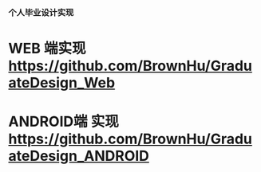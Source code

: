 ### 个人毕业设计实现


# WEB 端实现  https://github.com/BrownHu/GraduateDesign_Web

# ANDROID端 实现  https://github.com/BrownHu/GraduateDesign_ANDROID